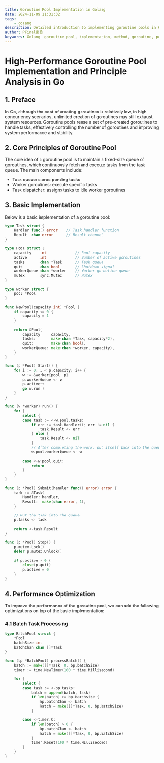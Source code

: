```yaml
---
title: Goroutine Pool Implementation in Golang
date: 2024-11-09 11:31:32
tags:
    - golang
description: Detailed introduction to implementing goroutine pools in Golang, including concepts, application scenarios, implementation methods, and best practices to help developers better utilize goroutine pool features and improve program performance and responsiveness.
author: PFinal南丞
keywords: Golang, goroutine pool, implementation, method, goroutine, pool, concept, application, scenario, implementation method, goroutine pool feature, performance, responsiveness
---
```


# High-Performance Goroutine Pool Implementation and Principle Analysis in Go

## 1. Preface

In Go, although the cost of creating goroutines is relatively low, in high-concurrency scenarios, unlimited creation of goroutines may still exhaust system resources. Goroutine pools reuse a set of pre-created goroutines to handle tasks, effectively controlling the number of goroutines and improving system performance and stability.

## 2. Core Principles of Goroutine Pool

The core idea of a goroutine pool is to maintain a fixed-size queue of goroutines, which continuously fetch and execute tasks from the task queue. The main components include:

- Task queue: stores pending tasks
- Worker goroutines: execute specific tasks
- Task dispatcher: assigns tasks to idle worker goroutines

## 3. Basic Implementation

Below is a basic implementation of a goroutine pool:

```go
type Task struct {
    Handler func() error    // Task handler function
    Result  chan error      // Result channel
}

type Pool struct {
    capacity    int             // Pool capacity
    active      int             // Number of active goroutines
    tasks       chan *Task      // Task queue
    quit        chan bool       // Shutdown signal
    workerQueue chan *worker    // Worker goroutine queue
    mutex       sync.Mutex      // Mutex
}

type worker struct {
    pool *Pool
}

func NewPool(capacity int) *Pool {
    if capacity <= 0 {
        capacity = 1
    }
    
    return &Pool{
        capacity:    capacity,
        tasks:       make(chan *Task, capacity*2),
        quit:        make(chan bool),
        workerQueue: make(chan *worker, capacity),
    }
}

func (p *Pool) Start() {
    for i := 0; i < p.capacity; i++ {
        w := &worker{pool: p}
        p.workerQueue <- w
        p.active++
        go w.run()
    }
}

func (w *worker) run() {
    for {
        select {
        case task := <-w.pool.tasks:
            if err := task.Handler(); err != nil {
                task.Result <- err
            } else {
                task.Result <- nil
            }
            // After completing the work, put itself back into the queue
            w.pool.workerQueue <- w
            
        case <-w.pool.quit:
            return
        }
    }
}

func (p *Pool) Submit(handler func() error) error {
    task := &Task{
        Handler: handler,
        Result:  make(chan error, 1),
    }
    
    // Put the task into the queue
    p.tasks <- task
    
    return <-task.Result
}

func (p *Pool) Stop() {
    p.mutex.Lock()
    defer p.mutex.Unlock()
    
    if p.active > 0 {
        close(p.quit)
        p.active = 0
    }
}
```

## 4. Performance Optimization

To improve the performance of the goroutine pool, we can add the following optimizations on top of the basic implementation:

### 4.1 Batch Task Processing

```go
type BatchPool struct {
    *Pool
    batchSize int
    batchChan chan []*Task
}

func (bp *BatchPool) processBatch() {
    batch := make([]*Task, 0, bp.batchSize)
    timer := time.NewTimer(100 * time.Millisecond)
    
    for {
        select {
        case task := <-bp.tasks:
            batch = append(batch, task)
            if len(batch) >= bp.batchSize {
                bp.batchChan <- batch
                batch = make([]*Task, 0, bp.batchSize)
            }
            
        case <-timer.C:
            if len(batch) > 0 {
                bp.batchChan <- batch
                batch = make([]*Task, 0, bp.batchSize)
            }
            timer.Reset(100 * time.Millisecond)
        }
    }
}
``` 
